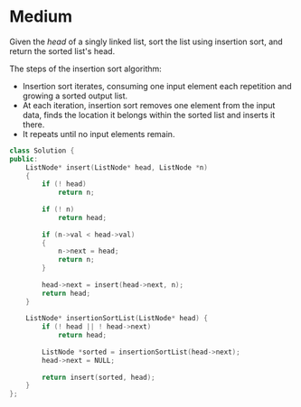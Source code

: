 # Medium

Given the $head$ of a singly linked list, sort the list using insertion sort, and return the sorted list's head.

The steps of the insertion sort algorithm:

- Insertion sort iterates, consuming one input element each repetition and growing a sorted output list.
- At each iteration, insertion sort removes one element from the input data, finds the location it belongs within the sorted list and inserts it there.
- It repeats until no input elements remain.

```cpp
class Solution {
public:
    ListNode* insert(ListNode* head, ListNode *n)
    {
        if (! head)
            return n;
        
        if (! n)
            return head;
        
        if (n->val < head->val)
        {
            n->next = head;
            return n;
        }
        
        head->next = insert(head->next, n);
        return head;
    }
    
    ListNode* insertionSortList(ListNode* head) {
        if (! head || ! head->next)
            return head;
        
        ListNode *sorted = insertionSortList(head->next);
        head->next = NULL;
        
        return insert(sorted, head);
    }
};
```
